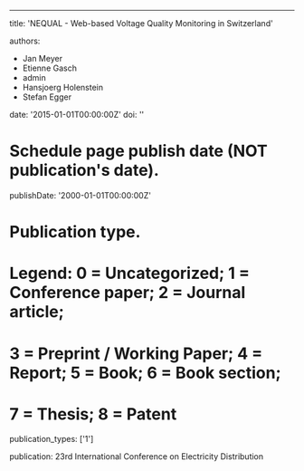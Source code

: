 ---
title: 'NEQUAL - Web-based Voltage Quality Monitoring in Switzerland'

authors:
  - Jan Meyer
  - Etienne Gasch
  - admin
  - Hansjoerg Holenstein
  - Stefan Egger

date: '2015-01-01T00:00:00Z'
doi: ''

# Schedule page publish date (NOT publication's date).
publishDate: '2000-01-01T00:00:00Z'

# Publication type.
# Legend: 0 = Uncategorized; 1 = Conference paper; 2 = Journal article;
# 3 = Preprint / Working Paper; 4 = Report; 5 = Book; 6 = Book section;
# 7 = Thesis; 8 = Patent
publication_types: ['1']

publication: 23rd International Conference on Electricity Distribution
